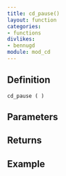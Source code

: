 ```yaml
---
title: cd_pause()
layout: function
categories:
- functions
divlikes:
- bennugd
module: mod_cd
---
```


## Definition

    cd_pause ( )

## Parameters

## Returns

## Example
